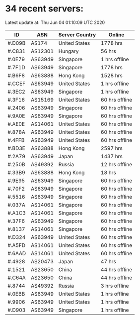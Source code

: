 # 34 recent servers:

Latest update at: Thu Jun 04 01:10:09 UTC 2020

| ID | ASN | Server Country | Online |
| -- | --- | -------------- | ------ |
| #.D09B | AS174 | United States | 1778 hrs |
| #.C831 | AS12301 | Hungary | 56 hrs |
| #.0E79 | AS63949 | Singapore | 1 hrs offline |
| #.7F1D | AS63949 | Singapore | 1778 hrs |
| #.B6F8 | AS63888 | Hong Kong | 1528 hrs |
| #.CCEF | AS63949 | United States | 1 hrs offline |
| #.3EC2 | AS63949 | Singapore | 1 hrs offline |
| #.3F16 | AS15169 | United States | 60 hrs offline |
| #.2406 | AS63949 | Singapore | 60 hrs offline |
| #.9A0E | AS63949 | Singapore | 60 hrs offline |
| #.AE0E | AS14061 | United States | 60 hrs offline |
| #.878A | AS63949 | United States | 60 hrs offline |
| #.4FFB | AS63949 | United States | 60 hrs offline |
| #.BD3E | AS63888 | Hong Kong | 2597 hrs |
| #.2A79 | AS63949 | Japan | 1437 hrs |
| #.250B | AS49392 | Russia | 12 hrs offline |
| #.33B9 | AS63888 | Hong Kong | 18 hrs |
| #.9E95 | AS63949 | Singapore | 60 hrs offline |
| #.70F2 | AS63949 | Singapore | 60 hrs offline |
| #.5516 | AS63949 | Singapore | 60 hrs offline |
| #.037A | AS14061 | Singapore | 60 hrs offline |
| #.A1C3 | AS14061 | Singapore | 60 hrs offline |
| #.37F6 | AS63949 | Singapore | 60 hrs offline |
| #.8137 | AS14061 | Singapore | 60 hrs offline |
| #.D324 | AS63949 | United States | 60 hrs offline |
| #.A5FD | AS14061 | United States | 60 hrs offline |
| #.6AAD | AS14061 | United States | 60 hrs offline |
| #.4928 | AS20473 | Japan | 47 hrs |
| #.1521 | AS23650 | China | 44 hrs offline |
| #.C64A | AS23650 | China | 44 hrs offline |
| #.8744 | AS49392 | Russia | 3 hrs offline |
| #.0EBB | AS63949 | United States | 1 hrs offline |
| #.9906 | AS63949 | United States | 1 hrs offline |
| #.D903 | AS63949 | Singapore | 1 hrs offline |

